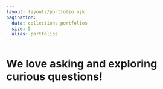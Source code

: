```yaml
---
layout: layouts/portfolio.njk
pagination:
  data: collections.portfolios
  size: 5
  alias: portfolios
---
```

# We love <span>asking</span> and exploring <span>curious</span> questions!